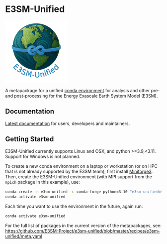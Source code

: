 # E3SM-Unified

![E3SM-Unified](docs/logo/e3sm_unified_logo_200.png)

A metapackage for a unified
[conda environment](https://conda.io/projects/conda/en/latest/user-guide/tasks/manage-environments.html)
for analysis and other pre- and post-processing for the Energy Exascale Earth
System Model (E3SM).

## Documentation

[Latest documentation](http://docs.e3sm.org/e3sm-unified/main) for users,
developers and maintainers.

## Getting Started

E3SM-Unified currently supports Linux and OSX, and python >=3.9,<3.11.
Support for Windows is not planned.

To create a new conda environment on a laptop or workstation (or on
HPC that is not already supported by the E3SM team), first install
[Miniforge3](https://github.com/conda-forge/miniforge?tab=readme-ov-file#requirements-and-installers).
Then, create the E3SM-Unified environment (with MPI support from the `mpich`
package in this example), use:
```bash
conda create -n e3sm-unified -c conda-forge python=3.10 "e3sm-unified=*=mpi_mpich_*"
conda activate e3sm-unified
```
Each time you want to use the environment in the future, again run:
```bash
conda activate e3sm-unified
```

For the full list of packages in the current version of the metapackages, see:
https://github.com/E3SM-Project/e3sm-unified/blob/master/recipes/e3sm-unified/meta.yaml
